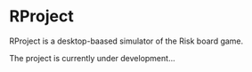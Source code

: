 # RProject
RProject is a desktop-baased simulator of the Risk board game. 

The project is currently under development...
